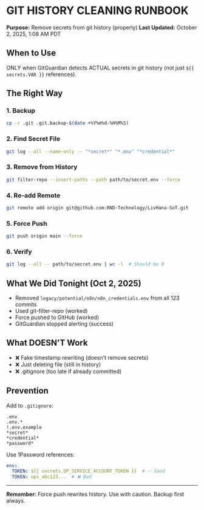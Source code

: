 # GIT HISTORY CLEANING RUNBOOK
**Purpose:** Remove secrets from git history (properly)
**Last Updated:** October 2, 2025, 1:08 AM PDT

## When to Use
ONLY when GitGuardian detects ACTUAL secrets in git history (not just `${{ secrets.VAR }}` references).

## The Right Way

### 1. Backup
```bash
cp -r .git .git.backup-$(date +%Y%m%d-%H%M%S)
```

### 2. Find Secret File
```bash
git log --all --name-only -- "*secret*" "*.env" "*credential*"
```

### 3. Remove from History
```bash
git filter-repo --invert-paths --path path/to/secret.env --force
```

### 4. Re-add Remote
```bash
git remote add origin git@github.com:RND-Technology/LivHana-SoT.git
```

### 5. Force Push
```bash
git push origin main --force
```

### 6. Verify
```bash
git log --all -- path/to/secret.env | wc -l  # Should be 0
```

## What We Did Tonight (Oct 2, 2025)
- Removed `legacy/potential/n8n/n8n_credentials.env` from all 123 commits
- Used git-filter-repo (worked)
- Force pushed to GitHub (worked)
- GitGuardian stopped alerting (success)

## What DOESN'T Work
- ❌ Fake timestamp rewriting (doesn't remove secrets)
- ❌ Just deleting file (still in history)
- ❌ .gitignore (too late if already committed)

## Prevention
Add to `.gitignore`:
```
.env
.env.*
!.env.example
*secret*
*credential*
*password*
```

Use 1Password references:
```yaml
env:
  TOKEN: ${{ secrets.OP_SERVICE_ACCOUNT_TOKEN }}  # ✅ Good
  TOKEN: ops_abc123...  # ❌ Bad
```

---
**Remember:** Force push rewrites history. Use with caution. Backup first always.
